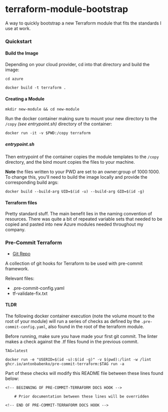 # terraform-module-bootstrap

A way to quickly bootstrap a new Terraform module that fits the standards I use at work.

### Quickstart

#### Build the Image

Depending on your cloud provider, cd into that directory and build the image:

```
cd azure

docker build -t terraform .
```

#### Creating a Module

```
mkdir new-module && cd new-module
```

Run the docker container making sure to mount your new directory to the `/copy` *(see entrypoint.sh)* directory of the container:

```
docker run -it -v $PWD:/copy terraform
```

##### entrypoint.sh

Then entrypoint of the container copies the module templates to the `/copy` directory, and the bind mount copies the files to your machine.

**Note** the files written to your PWD are set to an owner:group of 1000:1000. To change this, you'll need to build the image locally and provide the corresponding build args: 

```
docker build --build-arg UID=$(id -u) --build-arg GID=$(id -g)
```

#### Terraform files

Pretty standard stuff. The main benefit lies in the naming convention of resources. There was quite a bit of repeated variable sets that needed to be copied and pasted into new Azure modules needed throughout my company. 

### Pre-Commit Terraform

- [Git Repo](https://github.com/antonbabenko/pre-commit-terraform)

A collection of git hooks for Terraform to be used with pre-commit framework.

Relevant files:

- .pre-commit-config.yaml
- tf-validate-fix.txt

#### TLDR

The following docker container execution (note the volume mount to the root of your module) will run a series of checks as defined by the `.pre-commit-config.yaml`, also found in the root of the terraform module. 

Before running, make sure you have made your first git commit. The linter makes a check against the .tf files found in the previous commit. 

```
TAG=latest

docker run -e "USERID=$(id -u):$(id -g)" -v $(pwd):/lint -w /lint ghcr.io/antonbabenko/pre-commit-terraform:$TAG run -a
```

Part of these checks will modify this README file between these lines found below:
```
<!-- BEGINNING OF PRE-COMMIT-TERRAFORM DOCS HOOK -->

    # Prior documentation between these lines will be overridden

<!-- END OF PRE-COMMIT-TERRAFORM DOCS HOOK -->
```
